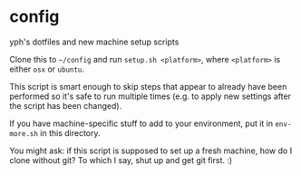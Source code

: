 # config
yph's dotfiles and new machine setup scripts

Clone this to `~/config` and run `setup.sh <platform>`, where `<platform>` is
either `osx` or `ubuntu`.

This script is smart enough to skip steps that appear to already have been
performed so it's safe to run multiple times (e.g. to apply new settings after
the script has been changed).

If you have machine-specific stuff to add to your environment, put it in
`env-more.sh` in this directory.

You might ask: if this script is supposed to set up a fresh machine, how do I
clone without git? To which I say, shut up and get git first. :)
